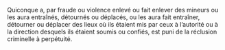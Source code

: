Quiconque a, par fraude ou violence enlevé ou fait enlever des mineurs ou les aura entraînés, détournés ou déplacés, ou les aura fait entraîner, détourner ou déplacer des lieux où ils étaient mis par ceux à l’autorité ou à la direction desquels ils étaient soumis ou confiés, est puni de la réclusion criminelle à perpétuité.